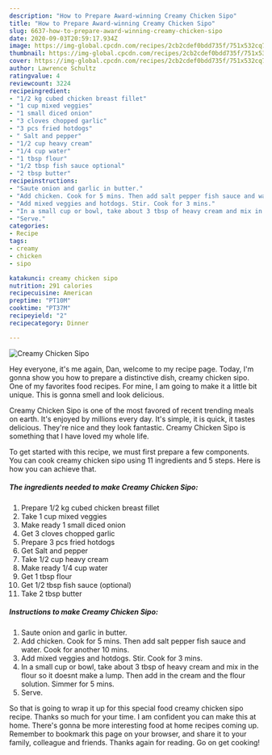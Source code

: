 ```yaml
---
description: "How to Prepare Award-winning Creamy Chicken Sipo"
title: "How to Prepare Award-winning Creamy Chicken Sipo"
slug: 6637-how-to-prepare-award-winning-creamy-chicken-sipo
date: 2020-09-03T20:59:17.934Z
image: https://img-global.cpcdn.com/recipes/2cb2cdef0bdd735f/751x532cq70/creamy-chicken-sipo-recipe-main-photo.jpg
thumbnail: https://img-global.cpcdn.com/recipes/2cb2cdef0bdd735f/751x532cq70/creamy-chicken-sipo-recipe-main-photo.jpg
cover: https://img-global.cpcdn.com/recipes/2cb2cdef0bdd735f/751x532cq70/creamy-chicken-sipo-recipe-main-photo.jpg
author: Lawrence Schultz
ratingvalue: 4
reviewcount: 3224
recipeingredient:
- "1/2 kg cubed chicken breast fillet"
- "1 cup mixed veggies"
- "1 small diced onion"
- "3 cloves chopped garlic"
- "3 pcs fried hotdogs"
- " Salt and pepper"
- "1/2 cup heavy cream"
- "1/4 cup water"
- "1 tbsp flour"
- "1/2 tbsp fish sauce optional"
- "2 tbsp butter"
recipeinstructions:
- "Saute onion and garlic in butter."
- "Add chicken. Cook for 5 mins. Then add salt pepper fish sauce and water. Cook for another 10 mins."
- "Add mixed veggies and hotdogs. Stir. Cook for 3 mins."
- "In a small cup or bowl, take about 3 tbsp of heavy cream and mix in the flour so it doesnt make a lump. Then add in the cream and the flour solution. Simmer for 5 mins."
- "Serve."
categories:
- Recipe
tags:
- creamy
- chicken
- sipo

katakunci: creamy chicken sipo 
nutrition: 291 calories
recipecuisine: American
preptime: "PT10M"
cooktime: "PT37M"
recipeyield: "2"
recipecategory: Dinner

---
```



![Creamy Chicken Sipo](https://img-global.cpcdn.com/recipes/2cb2cdef0bdd735f/751x532cq70/creamy-chicken-sipo-recipe-main-photo.jpg)

Hey everyone, it's me again, Dan, welcome to my recipe page. Today, I'm gonna show you how to prepare a distinctive dish, creamy chicken sipo. One of my favorites food recipes. For mine, I am going to make it a little bit unique. This is gonna smell and look delicious.



Creamy Chicken Sipo is one of the most favored of recent trending meals on earth. It's enjoyed by millions every day. It's simple, it is quick, it tastes delicious. They're nice and they look fantastic. Creamy Chicken Sipo is something that I have loved my whole life.


To get started with this recipe, we must first prepare a few components. You can cook creamy chicken sipo using 11 ingredients and 5 steps. Here is how you can achieve that.

<!--inarticleads1-->

##### The ingredients needed to make Creamy Chicken Sipo:

1. Prepare 1/2 kg cubed chicken breast fillet
1. Take 1 cup mixed veggies
1. Make ready 1 small diced onion
1. Get 3 cloves chopped garlic
1. Prepare 3 pcs fried hotdogs
1. Get  Salt and pepper
1. Take 1/2 cup heavy cream
1. Make ready 1/4 cup water
1. Get 1 tbsp flour
1. Get 1/2 tbsp fish sauce (optional)
1. Take 2 tbsp butter




<!--inarticleads2-->

##### Instructions to make Creamy Chicken Sipo:

1. Saute onion and garlic in butter.
1. Add chicken. Cook for 5 mins. Then add salt pepper fish sauce and water. Cook for another 10 mins.
1. Add mixed veggies and hotdogs. Stir. Cook for 3 mins.
1. In a small cup or bowl, take about 3 tbsp of heavy cream and mix in the flour so it doesnt make a lump. Then add in the cream and the flour solution. Simmer for 5 mins.
1. Serve.




So that is going to wrap it up for this special food creamy chicken sipo recipe. Thanks so much for your time. I am confident you can make this at home. There's gonna be more interesting food at home recipes coming up. Remember to bookmark this page on your browser, and share it to your family, colleague and friends. Thanks again for reading. Go on get cooking!
